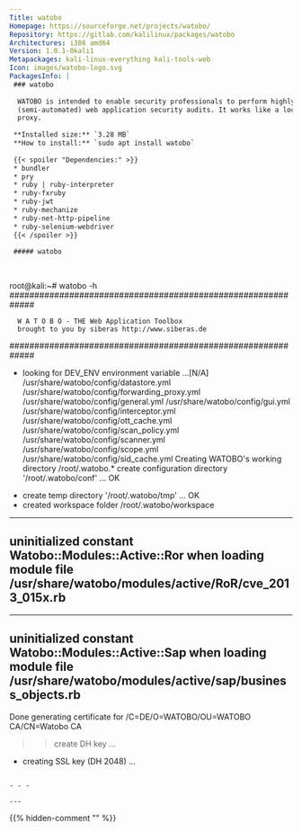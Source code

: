 ```yaml
---
Title: watobo
Homepage: https://sourceforge.net/projects/watobo/
Repository: https://gitlab.com/kalilinux/packages/watobo
Architectures: i386 amd64
Version: 1.0.1-0kali1
Metapackages: kali-linux-everything kali-tools-web 
Icon: images/watobo-logo.svg
PackagesInfo: |
 ### watobo
 
  WATOBO is intended to enable security professionals to perform highly efficient
  (semi-automated) web application security audits. It works like a local web
  proxy.
 
 **Installed size:** `3.28 MB`  
 **How to install:** `sudo apt install watobo`  
 
 {{< spoiler "Dependencies:" >}}
 * bundler
 * pry
 * ruby | ruby-interpreter
 * ruby-fxruby
 * ruby-jwt
 * ruby-mechanize 
 * ruby-net-http-pipeline
 * ruby-selenium-webdriver 
 {{< /spoiler >}}
 
 ##### watobo
 
 
 ```
 root@kali:~# watobo -h
 #############################################################
 
      W A T O B O - THE Web Application Toolbox
      brought to you by siberas http://www.siberas.de
 
 #############################################################
 + looking for DEV_ENV environment variable ...[N/A]
 /usr/share/watobo/config/datastore.yml
 /usr/share/watobo/config/forwarding_proxy.yml
 /usr/share/watobo/config/general.yml
 /usr/share/watobo/config/gui.yml
 /usr/share/watobo/config/interceptor.yml
 /usr/share/watobo/config/ott_cache.yml
 /usr/share/watobo/config/scan_policy.yml
 /usr/share/watobo/config/scanner.yml
 /usr/share/watobo/config/scope.yml
 /usr/share/watobo/config/sid_cache.yml
 Creating WATOBO's working directory /root/.watobo.* create configuration directory '/root/.watobo/conf' ...
 OK
 * create temp directory '/root/.watobo/tmp' ...
 OK
 * created workspace folder /root/.watobo/workspace
 ---
 uninitialized constant Watobo::Modules::Active::Ror
 when loading module file /usr/share/watobo/modules/active/RoR/cve_2013_015x.rb
 ---
 ---
 uninitialized constant Watobo::Modules::Active::Sap
 when loading module file /usr/share/watobo/modules/active/sap/business_objects.rb
 ---
 Done generating certificate for /C=DE/O=WATOBO/OU=WATOBO CA/CN=Watobo CA
 >> create DH key ...
 * creating SSL key (DH 2048) ... 
 ```
 
 - - -
 
---
```

{{% hidden-comment "<!--Do not edit anything above this line-->" %}}
